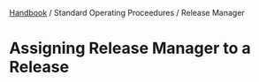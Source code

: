 [Handbook](../../README.md) / Standard Operating Proceedures / Release Manager

# Assigning Release Manager to a Release